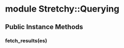 # module Stretchy::Querying [](#module-Stretchy::Querying) [](#top)
 ## Public Instance Methods
 ### fetch_results(es) [](#method-i-fetch_results)
 
